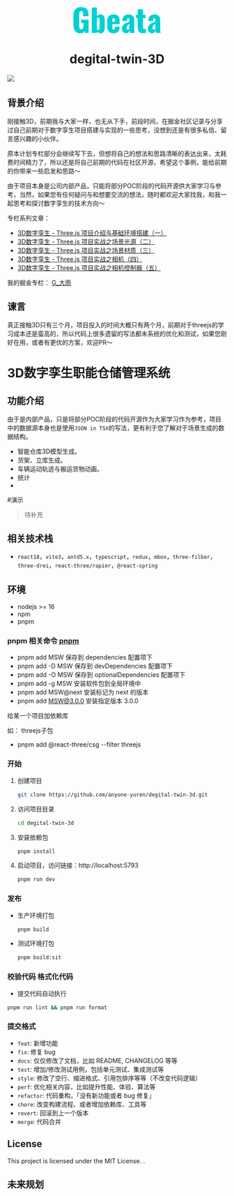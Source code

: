 <div align="center">
<img src="logo.png" width="200px" alt="logo"/>
<h1>degital-twin-3D</h1>
</div>

<img width="auto" src="canvas.gif">

## 背景介绍
刚接触3D，前期我与大家一样，也无从下手，前段时间，在掘金社区记录与分享过自己前期对于数字孪生项目搭建与实现的一些思考，没想到还是有很多私信、留言感兴趣的小伙伴。

原本计划专栏部分会继续写下去，但想将自己的想法和思路清晰的表达出来，太耗费时间精力了，所以还是将自己前期的代码在社区开源，希望这个事例，能给前期的你带来一些启发和思路～

由于项目本身是公司内部产品，只能将部分POC阶段的代码开源供大家学习与参考，当然，如果您有任何疑问与和想要交流的想法，随时都欢迎大家找我，和我一起思考和探讨数字孪生的技术方向～

专栏系列文章：
- [3D数字孪生 - Three.js 项目介绍与基础环境搭建（一）](https://juejin.cn/post/7244894506305536057)
 - [3D数字孪生 - Three.js 项目实战之场景光源（二）](https://juejin.cn/post/7246316652048269373)
 - [3D数字孪生 - Three.js 项目实战之场景材质（三）](https://juejin.cn/post/7246657502842945597)
 - [3D数字孪生 - Three.js 项目实战之相机（四）](https://juejin.cn/post/7248545082130169893)
 - [3D数字孪生 - Three.js 项目实战之相机控制器（五）](https://juejin.cn/post/7250318500882432057)



我的掘金专栏： [G_大雨](https://juejin.cn/column/7244783947820040253)

## 谏言
真正接触3D只有三个月，项目投入的时间大概只有两个月，前期对于threejs的学习成本还是蛮高的，所以代码上很多遗留的写法都未系统的优化和测试，如果您刚好在用，或者有更优的方案，欢迎PR～

# 3D数字孪生职能仓储管理系统



## 功能介绍
由于是内部产品，只是将部分POC阶段的代码开源作为大家学习作为参考，项目中的数据源本身也是使用`JSON in TSX`的写法，更有利于您了解对于场景生成的数据结构。
- 智能仓库3D模型生成。
- 货架、立库生成。
- 车辆运动轨迹与搬运货物动画。
- 统计
- 

#演示
> 待补充

## 相关技术栈

- `react18`，`vite3`，`antd5.x`，`typescript`，`redux`，`mbox`，`three-filber`，`three-drei`，`react-three/rapier`，`@react-spring`

## 环境

- nodejs >= 16
- npm
- pnpm

### pnpm 相关命令 [pnpm](https://www.pnpm.cn/cli/add)

- pnpm add MSW 保存到 dependencies 配置项下
- pnpm add -D MSW 保存到 devDependencies 配置项下
- pnpm add -O MSW 保存到 optionalDependencies 配置项下
- pnpm add -g MSW 安装软件包到全局环境中
- pnpm add MSW@next 安装标记为 next 的版本
- pnpm add MSW@3.0.0 安装指定版本 3.0.0

给某一个项目加依赖库

如： threejs子包

- pnpm add @react-three/csg --filter threejs


### 开始

1. 创建项目
   ```bash
   git clone https://github.com/anyone-yuren/degital-twin-3d.git
   ```
2. 访问项目目录
   ```bash
   cd degital-twin-3d
   ```
3. 安装依赖包
   ```bash
   pnpm install
   ```
4. 启动项目，访问链接：http://localhost:5793
   ```bash
   pnpm run dev
   ```

### 发布

- 生产环境打包
  ```bash
  pnpm build
  ```
- 测试环境打包
  ```bash
  pnpm build:sit
  ```


### 校验代码 格式化代码

- 提交代码自动执行

```bash
pnpm run lint && pnpm run format
```

### 提交格式

- `feat`: 新增功能
- `fix`: 修复 bug
- `docs`: 仅仅修改了文档，比如 README, CHANGELOG 等等
- `test`: 增加/修改测试用例，包括单元测试、集成测试等
- `style`: 修改了空行、缩进格式、引用包排序等等（不改变代码逻辑）
- `perf`: 优化相关内容，比如提升性能、体验、算法等
- `refactor`: 代码重构，「没有新功能或者 bug 修复」
- `chore`: 改变构建流程、或者增加依赖库、工具等
- `revert`: 回滚到上一个版本
- `merge`: 代码合并

## License

This project is licensed under the MIT License. .

## 未来规划



